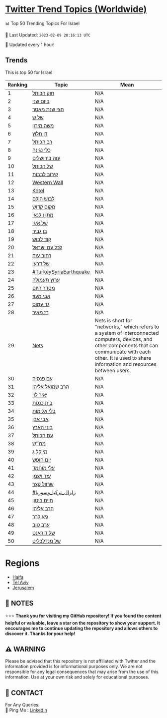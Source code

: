 [Twitter Trend Topics (Worldwide)](https://github.com/ErcinDedeoglu/Twitter-Trend-Topics)
==========


📊 Top 50 Trending Topics For Israel

📆 Last Updated: `2023-02-09 20:16:13 UTC`

🔧 Updated every 1 hour!


## Trends

This is top 50 for Israel

| Ranking | Topic | Mean |
| ------- | ------------ | ------------ |
| 1 | [חוק הכותל](http://twitter.com/search?q=%d7%97%d7%95%d7%a7+%d7%94%d7%9b%d7%95%d7%aa%d7%9c) | N/A |
| 2 | [ביום שני](http://twitter.com/search?q=%d7%91%d7%99%d7%95%d7%9d+%d7%a9%d7%a0%d7%99) | N/A |
| 3 | [חצי שנת מאסר](http://twitter.com/search?q=%d7%97%d7%a6%d7%99+%d7%a9%d7%a0%d7%aa+%d7%9e%d7%90%d7%a1%d7%a8) | N/A |
| 4 | [של ש](http://twitter.com/search?q=%d7%a9%d7%9c+%d7%a9) | N/A |
| 5 | [משה מירון](http://twitter.com/search?q=%d7%9e%d7%a9%d7%94+%d7%9e%d7%99%d7%a8%d7%95%d7%9f) | N/A |
| 6 | [דן חלוץ](http://twitter.com/search?q=%d7%93%d7%9f+%d7%97%d7%9c%d7%95%d7%a5) | N/A |
| 7 | [רב הכותל](http://twitter.com/search?q=%d7%a8%d7%91+%d7%94%d7%9b%d7%95%d7%aa%d7%9c) | N/A |
| 8 | [כלי נגינה](http://twitter.com/search?q=%d7%9b%d7%9c%d7%99+%d7%a0%d7%92%d7%99%d7%a0%d7%94) | N/A |
| 9 | [עזה בירושלים](http://twitter.com/search?q=%d7%a2%d7%96%d7%94+%d7%91%d7%99%d7%a8%d7%95%d7%a9%d7%9c%d7%99%d7%9d) | N/A |
| 10 | [של הכותל](http://twitter.com/search?q=%d7%a9%d7%9c+%d7%94%d7%9b%d7%95%d7%aa%d7%9c) | N/A |
| 11 | [קירוב לבבות](http://twitter.com/search?q=%d7%a7%d7%99%d7%a8%d7%95%d7%91+%d7%9c%d7%91%d7%91%d7%95%d7%aa) | N/A |
| 12 | [Western Wall](http://twitter.com/search?q=Western+Wall) | N/A |
| 13 | [Kotel](http://twitter.com/search?q=Kotel) | N/A |
| 14 | [לבוש הולם](http://twitter.com/search?q=%d7%9c%d7%91%d7%95%d7%a9+%d7%94%d7%95%d7%9c%d7%9d) | N/A |
| 15 | [מקום קדוש](http://twitter.com/search?q=%d7%9e%d7%a7%d7%95%d7%9d+%d7%a7%d7%93%d7%95%d7%a9) | N/A |
| 16 | [מתן וילנאי](http://twitter.com/search?q=%d7%9e%d7%aa%d7%9f+%d7%95%d7%99%d7%9c%d7%a0%d7%90%d7%99) | N/A |
| 17 | [של איגי](http://twitter.com/search?q=%d7%a9%d7%9c+%d7%90%d7%99%d7%92%d7%99) | N/A |
| 18 | [בן גביר](http://twitter.com/search?q=%d7%91%d7%9f+%d7%92%d7%91%d7%99%d7%a8) | N/A |
| 19 | [קוד לבוש](http://twitter.com/search?q=%d7%a7%d7%95%d7%93+%d7%9c%d7%91%d7%95%d7%a9) | N/A |
| 20 | [לכל עם ישראל](http://twitter.com/search?q=%d7%9c%d7%9b%d7%9c+%d7%a2%d7%9d+%d7%99%d7%a9%d7%a8%d7%90%d7%9c) | N/A |
| 21 | [רחוב עזה](http://twitter.com/search?q=%d7%a8%d7%97%d7%95%d7%91+%d7%a2%d7%96%d7%94) | N/A |
| 22 | [של דרעי](http://twitter.com/search?q=%d7%a9%d7%9c+%d7%93%d7%a8%d7%a2%d7%99) | N/A |
| 23 | [#TurkeySyriaEarthquake](http://twitter.com/search?q=%23TurkeySyriaEarthquake) | N/A |
| 24 | [ערוץ תעמולה](http://twitter.com/search?q=%d7%a2%d7%a8%d7%95%d7%a5+%d7%aa%d7%a2%d7%9e%d7%95%d7%9c%d7%94) | N/A |
| 25 | [מסדר היום](http://twitter.com/search?q=%d7%9e%d7%a1%d7%93%d7%a8+%d7%94%d7%99%d7%95%d7%9d) | N/A |
| 26 | [אבי מעוז](http://twitter.com/search?q=%d7%90%d7%91%d7%99+%d7%9e%d7%a2%d7%95%d7%96) | N/A |
| 27 | [גד עמוס](http://twitter.com/search?q=%d7%92%d7%93+%d7%a2%d7%9e%d7%95%d7%a1) | N/A |
| 28 | [רז מאיר](http://twitter.com/search?q=%d7%a8%d7%96+%d7%9e%d7%90%d7%99%d7%a8) | N/A |
| 29 | [Nets](http://twitter.com/search?q=Nets) | Nets is short for "networks," which refers to a system of interconnected computers, devices, and other components that can communicate with each other. It is used to share information and resources between users. |
| 30 | [עם פנסיה](http://twitter.com/search?q=%d7%a2%d7%9d+%d7%a4%d7%a0%d7%a1%d7%99%d7%94) | N/A |
| 31 | [הרב שמואל אליהו](http://twitter.com/search?q=%d7%94%d7%a8%d7%91+%d7%a9%d7%9e%d7%95%d7%90%d7%9c+%d7%90%d7%9c%d7%99%d7%94%d7%95) | N/A |
| 32 | [יאיר לוי](http://twitter.com/search?q=%d7%99%d7%90%d7%99%d7%a8+%d7%9c%d7%95%d7%99) | N/A |
| 33 | [בית כנסת](http://twitter.com/search?q=%d7%91%d7%99%d7%aa+%d7%9b%d7%a0%d7%a1%d7%aa) | N/A |
| 34 | [בלי אלימות](http://twitter.com/search?q=%d7%91%d7%9c%d7%99+%d7%90%d7%9c%d7%99%d7%9e%d7%95%d7%aa) | N/A |
| 35 | [אבי אבן](http://twitter.com/search?q=%d7%90%d7%91%d7%99+%d7%90%d7%91%d7%9f) | N/A |
| 36 | [בוני הארץ](http://twitter.com/search?q=%d7%91%d7%95%d7%a0%d7%99+%d7%94%d7%90%d7%a8%d7%a5) | N/A |
| 37 | [עם הכותל](http://twitter.com/search?q=%d7%a2%d7%9d+%d7%94%d7%9b%d7%95%d7%aa%d7%9c) | N/A |
| 38 | [מח״ש](http://twitter.com/search?q=%d7%9e%d7%97%d7%b4%d7%a9) | N/A |
| 39 | [מייקל ג](http://twitter.com/search?q=%d7%9e%d7%99%d7%99%d7%a7%d7%9c+%d7%92) | N/A |
| 40 | [יום חופש](http://twitter.com/search?q=%d7%99%d7%95%d7%9d+%d7%97%d7%95%d7%a4%d7%a9) | N/A |
| 41 | [עלי מוחמד](http://twitter.com/search?q=%d7%a2%d7%9c%d7%99+%d7%9e%d7%95%d7%97%d7%9e%d7%93) | N/A |
| 42 | [עזר ויצמן](http://twitter.com/search?q=%d7%a2%d7%96%d7%a8+%d7%95%d7%99%d7%a6%d7%9e%d7%9f) | N/A |
| 43 | [שרוול קצר](http://twitter.com/search?q=%d7%a9%d7%a8%d7%95%d7%95%d7%9c+%d7%a7%d7%a6%d7%a8) | N/A |
| 44 | [#زلزال_تركيا_وسوريا](http://twitter.com/search?q=%23%d8%b2%d9%84%d8%b2%d8%a7%d9%84_%d8%aa%d8%b1%d9%83%d9%8a%d8%a7_%d9%88%d8%b3%d9%88%d8%b1%d9%8a%d8%a7) | N/A |
| 45 | [חיים ביטון](http://twitter.com/search?q=%d7%97%d7%99%d7%99%d7%9d+%d7%91%d7%99%d7%98%d7%95%d7%9f) | N/A |
| 46 | [הרב אליהו](http://twitter.com/search?q=%d7%94%d7%a8%d7%91+%d7%90%d7%9c%d7%99%d7%94%d7%95) | N/A |
| 47 | [גיא לרר](http://twitter.com/search?q=%d7%92%d7%99%d7%90+%d7%9c%d7%a8%d7%a8) | N/A |
| 48 | [ערב טוב](http://twitter.com/search?q=%d7%a2%d7%a8%d7%91+%d7%98%d7%95%d7%91) | N/A |
| 49 | [של דוראנט](http://twitter.com/search?q=%d7%a9%d7%9c+%d7%93%d7%95%d7%a8%d7%90%d7%a0%d7%98) | N/A |
| 50 | [של מנדלבליט](http://twitter.com/search?q=%d7%a9%d7%9c+%d7%9e%d7%a0%d7%93%d7%9c%d7%91%d7%9c%d7%99%d7%98) | N/A |



# Regions

* [Haifa](</Israel/Haifa.md>)
* [Tel Aviv](</Israel/Tel Aviv.md>)
* [Jerusalem](</Israel/Jerusalem.md>)



## 📝 NOTES

⭐⭐⭐ **Thank you for visiting my GitHub repository! If you found the content helpful or valuable, leave a star on the repository to show your support. It encourages me to continue updating the repository and allows others to discover it. Thanks for your help!**


## ⚠️ WARNING

Please be advised that this repository is not affiliated with Twitter and the information provided is for informational purposes only. We are not responsible for any legal consequences that may arise from the use of this information. Use at your own risk and solely for educational purposes.


## 📨 CONTACT

 For Any Queries:  
            🏓 Ping Me : [LinkedIn](https://www.linkedin.com/in/ercindedeoglu/)
